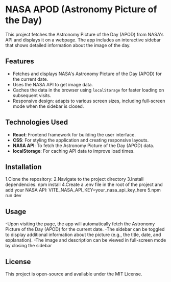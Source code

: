 # NASA APOD (Astronomy Picture of the Day)

This project fetches the Astronomy Picture of the Day (APOD) from NASA's API and displays it on a webpage. The app includes an interactive sidebar that shows detailed information about the image of the day.

## Features
- Fetches and displays NASA's Astronomy Picture of the Day (APOD) for the current date.
- Uses the NASA API to get image data.
- Caches the data in the browser using `localStorage` for faster loading on subsequent visits.
- Responsive design: adapts to various screen sizes, including full-screen mode when the sidebar is closed.

## Technologies Used
- **React**: Frontend framework for building the user interface.
- **CSS**: For styling the application and creating responsive layouts.
- **NASA API**: To fetch the Astronomy Picture of the Day (APOD) data.
- **localStorage**: For caching API data to improve load times.

## Installation

1.Clone the repository:
2.Navigate to the project directory
3.Install dependencies. npm install
4.Create a .env file in the root of the project and add your NASA API:
VITE_NASA_API_KEY=your_nasa_api_key_here
5.npm run dev

## Usage
-Upon visiting the page, the app will automatically fetch the Astronomy Picture of the Day (APOD) for the current date.
-The sidebar can be toggled to display additional information about the picture (e.g., the title, date, and explanation).
-The image and description can be viewed in full-screen mode by closing the sidebar

## License
This project is open-source and available under the MIT License.
